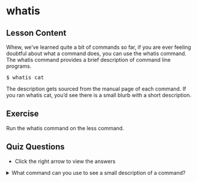 # whatis

## Lesson Content

Whew, we’ve learned quite a bit of commands so far, if you are ever feeling doubtful about what a command does, you can use the whatis command. The whatis command provides a brief description of command line programs. 

<pre>$ whatis cat</pre>

The description gets sourced from the manual page of each command. If you ran whatis cat, you’d see there is a small blurb with a short description. 

## Exercise

Run the whatis command on the less command.


## Quiz Questions 

- Click the right arrow to view the answers

<details>
<summary>What command can you use to see a small description of a command?</summary>
whatis
</details>
